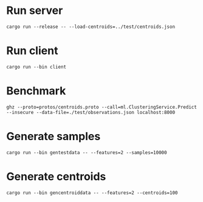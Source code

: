# Run server

```
cargo run --release -- --load-centroids=../test/centroids.json
```

# Run client

```
cargo run --bin client
```

# Benchmark 

```
ghz --proto=protos/centroids.proto --call=ml.ClusteringService.Predict --insecure --data-file=./test/observations.json localhost:8000
```

# Generate samples

```
cargo run --bin gentestdata -- --features=2 --samples=10000
```

# Generate centroids

```
cargo run --bin gencentroiddata -- --features=2 --centroids=100
```